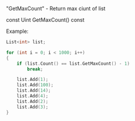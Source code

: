 "GetMaxCount" - Return max ciunt of list

const Uint GetMaxCount() const

Example:

```C++
List<int> list;

for (int i = 0; i < 1000; i++)
{
	if (list.Count() == list.GetMaxCount() - 1)
		break;

	list.Add(1);
	list.Add(100);
	list.Add(14);
	list.Add(4);
	list.Add(2);
	list.Add(3);
}
```